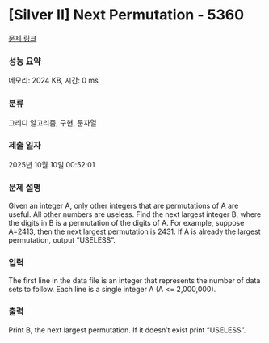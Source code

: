 # [Silver II] Next Permutation - 5360 

[문제 링크](https://www.acmicpc.net/problem/5360) 

### 성능 요약

메모리: 2024 KB, 시간: 0 ms

### 분류

그리디 알고리즘, 구현, 문자열

### 제출 일자

2025년 10월 10일 00:52:01

### 문제 설명

<p>Given an integer A, only other integers that are permutations of A are useful. All other numbers are useless. Find the next largest integer B, where the digits in B is a permutation of the digits of A. For example, suppose A=2413, then the next largest permutation is 2431. If A is already the largest permutation, output “USELESS”.</p>

### 입력 

 <p>The first line in the data file is an integer that represents the number of data sets to follow. Each line is a single integer A (A <= 2,000,000).</p>

### 출력 

 <p>Print B, the next largest permutation. If it doesn’t exist print “USELESS”.</p>


